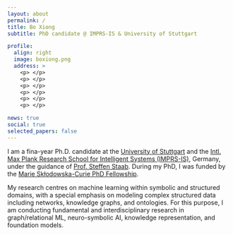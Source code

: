 ```yaml
---
layout: about
permalink: /
title: Bo Xiong
subtitle: PhD candidate @ IMPRS-IS & University of Stuttgart

profile:
  align: right
  image: boxiong.png
  address: >
    <p> </p>
    <p> </p>
    <p> </p>
    <p> </p>
    <p> </p>
    <p> </p>

news: true
social: true
selected_papers: false
---
```


I am a fina-year Ph.D. candidate at the [University of Stuttgart]() and the [Intl. Max Plank Research School for Intelligent Systems (IMPRS-IS)](https://imprs.is.mpg.de/), Germany, under the guidance of [Prof. Steffen Staab](https://www.southampton.ac.uk/people/5xf8n2/professor-steffen-staab). During my PhD, I was funded by the [Marie Skłodowska-Curie PhD Fellowship](). 

My research centres on machine learning within symbolic and structured domains, with a special emphasis on modeling complex structured data including networks, knowledge graphs, and ontologies. For this purpose, I am conducting fundamental and interdisciplinary research in graph/relational ML, neuro-symbolic AI, knowledge representation, and foundation models.






